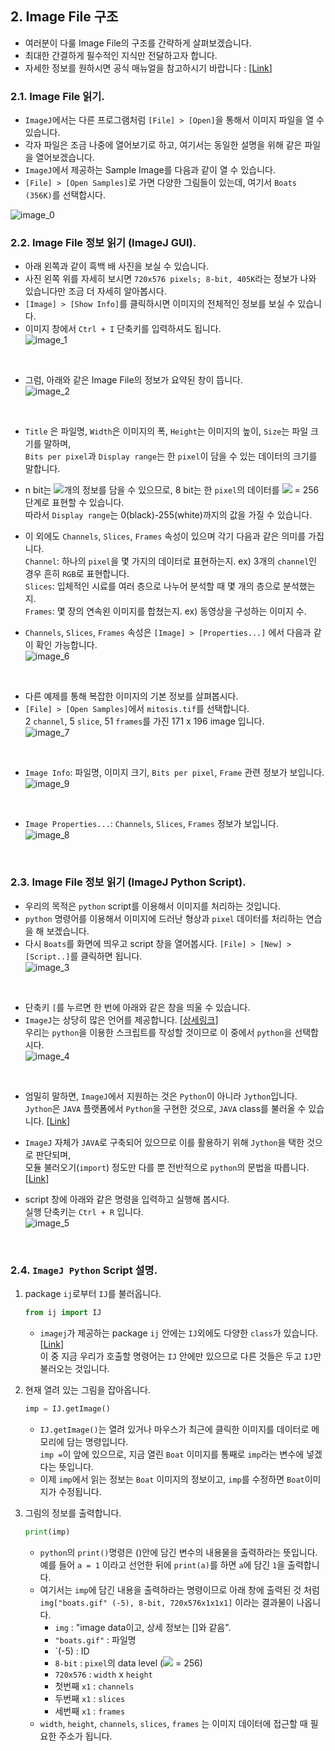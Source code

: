 ## 2. Image File 구조  
* 여러분이 다룰 Image File의 구조를 간략하게 살펴보겠습니다.  
* 최대한 간결하게 필수적인 지식만 전달하고자 합니다.  
* 자세한 정보를 원하시면 공식 매뉴얼을 참고하시기 바랍니다 : [[Link](https://imagej.nih.gov/ij/docs/guide/146-7.html#toc-Section-7)]

### 2.1. Image File 읽기.  
* `ImageJ`에서는 다른 프로그램처럼 `[File] > [Open]`을 통해서 이미지 파일을 열 수 있습니다.  
* 각자 파일은 조금 나중에 열어보기로 하고, 여기서는 동일한 설명을 위해 같은 파일을 열어보겠습니다.  
* `ImageJ`에서 제공하는 Sample Image를 다음과 같이 열 수 있습니다.  
* `[File] > [Open Samples]`로 가면 다양한 그림들이 있는데, 여기서 `Boats (356K)`를 선택합시다.  

![image_0](/imagej_script_python/images/2_image_0.PNG)
<br>  

### 2.2. Image File 정보 읽기 (ImageJ GUI).  
* 아래 왼쪽과 같이 흑백 배 사진을 보실 수 있습니다.  
* 사진 왼쪽 위를 자세히 보시면 `720x576 pixels; 8-bit, 405K`라는 정보가 나와 있습니다만 조금 더 자세히 알아봅시다.  
* `[Image] > [Show Info]`를 클릭하시면 이미지의 전체적인 정보를 보실 수 있습니다.  
* 이미지 창에서 `Ctrl + I` 단축키를 입력하셔도 됩니다.  
![image_1](/imagej_script_python/images/2_image_1.PNG)
<br>  

* 그럼, 아래와 같은 Image File의 정보가 요약된 창이 뜹니다.  
![image_2](/imagej_script_python/images/2_image_2.PNG)
<br>  

* `Title` 은 파일명, `Width`은 이미지의 폭, `Height`는 이미지의 높이, `Size`는 파일 크기를 말하며,  
  `Bits per pixel`과 `Display range`는 한 `pixel`이 담을 수 있는 데이터의 크기를 말합니다.  
* n bit는 <img src="https://latex.codecogs.com/gif.latex?2^n" />개의 정보를 담을 수 있으므로, 8 bit는 한 `pixel`의 데이터를 <img src="https://latex.codecogs.com/gif.latex?2^8" /> = 256 단계로 표현할 수 있습니다.  
  따라서 `Display range`는 0(black)-255(white)까지의 값을 가질 수 있습니다.  

* 이 외에도 `Channels`, `Slices`, `Frames` 속성이 있으며 각기 다음과 같은 의미를 가집니다.  
  `Channel`: 하나의 `pixel`을 몇 가지의 데이터로 표현하는지. ex) 3개의 `channel`인 경우 흔히 `RGB`로 표현합니다.  
  `Slices`: 입체적인 시료를 여러 층으로 나누어 분석할 때 몇 개의 층으로 분석했는지.  
  `Frames`: 몇 장의 연속왼 이미지를 합쳤는지. ex) 동영상을 구성하는 이미지 수.
* `Channels`, `Slices`, `Frames` 속성은 `[Image] > [Properties...]` 에서 다음과 같이 확인 가능합니다.  
![image_6](/imagej_script_python/images/2_image_6.PNG)
<br>  

* 다른 예제를 통해 복잡한 이미지의 기본 정보를 살펴봅시다.  
* `[File] > [Open Samples]`에서 `mitosis.tif`를 선택합니다.  
  2 `channel`, 5 `slice`, 51 `frames`를 가진 171 x 196 image 입니다.  
![image_7](/imagej_script_python/images/2_image_7.PNG)
<br>  

* `Image Info`: 파일명, 이미지 크기, `Bits per pixel`, `Frame` 관련 정보가 보입니다.  
![image_9](/imagej_script_python/images/2_image_9.PNG)
<br>  

* `Image Properties...`: `Channels`, `Slices`, `Frames` 정보가 보입니다.   
![image_8](/imagej_script_python/images/2_image_8.PNG)
<br>  

### 2.3. Image File 정보 읽기 (ImageJ Python Script).  
* 우리의 목적은 `python` script를 이용해서 이미지를 처리하는 것입니다.  
* `python` 명령어를 이용해서 이미지에 드러난 형상과 `pixel` 데이터를 처리하는 연습을 해 보겠습니다.  
* 다시 `Boats`를 화면에 띄우고 script 창을 열어봅시다. `[File] > [New] > [Script..]`를 클릭하면 됩니다.  
![image_3](/imagej_script_python/images/2_image_3.PNG)
<br>  

* 단축키 `[`를 누르면 한 번에 아래와 같은 창을 띄울 수 있습니다.  
* `ImageJ`는 상당히 많은 언어를 제공합니다. [[상세링크](https://imagej.net/Scripting)]  
  우리는 `python`을 이용한 스크립트를 작성할 것이므로 이 중에서 `python`을 선택합시다.  
![image_4](/imagej_script_python/images/2_image_4.PNG)
<br>  


* 엄밀히 말하면, `ImageJ`에서 지원하는 것은 `Python`이 아니라 `Jython`입니다.   
  `Jython`은 `JAVA` 플랫폼에서 `Python`을 구현한 것으로, `JAVA` class를 불러올 수 있습니다. [[Link](https://jythonbook-ko.readthedocs.io/en/latest/LangSyntax.html)]  
* `ImageJ` 자체가 `JAVA`로 구축되어 있으므로 이를 활용하기 위해 `Jython`을 택한 것으로 판단되며,  
  모듈 불러오기(`import`) 정도만 다를 뿐 전반적으로 `python`의 문법을 따릅니다. [[Link](https://imagej.net/Jython_Scripting)]  
  
* script 창에 아래와 같은 명령을 입력하고 실행해 봅시다.  
  실행 단축키는 `Ctrl + R` 입니다.  
![image_5](/imagej_script_python/images/2_image_5.PNG)  
<br>  

### 2.4. `ImageJ Python` Script 설명.  
 
1. package `ij`로부터 `IJ`를 불러옵니다.  
    ```python 
    from ij import IJ
    ```  
    * `imagej`가 제공하는 package `ij` 안에는 `IJ`외에도 다양한 `class`가 있습니다. [[Link](https://javadoc.scijava.org/ImageJ1/ij/package-summary.html)]  
    이 중 지금 우리가 호출할 명령어는 `IJ` 안에만 있으므로 다른 것들은 두고 `IJ`만 불러오는 것입니다.  
  
2. 현재 열려 있는 그림을 잡아옵니다.  
    ```python 
    imp = IJ.getImage()
    ```  
    * `IJ.getImage()`는 열려 있거나 마우스가 최근에 클릭한 이미지를 데이터로 메모리에 담는 명령입니다.  
      `imp =`이 앞에 있으므로, 지금 열린 `Boat` 이미지를 통째로 `imp`라는 변수에 넣겠다는 뜻입니다.  
    * 이제 `imp`에서 읽는 정보는 `Boat` 이미지의 정보이고, `imp`를 수정하면 `Boat`이미지가 수정됩니다.  
    
3. 그림의 정보를 출력합니다.  
    ```python 
    print(imp)
    ```  
    * `python`의 `print()`명령은 ()안에 담긴 변수의 내용물을 출력하라는 뜻입니다.  
      예를 들어 `a = 1` 이라고 선언한 뒤에 `print(a)`를 하면 `a`에 담긴 `1`을 출력합니다.  
    * 여기서는 `imp`에 담긴 내용을 출력하라는 명령이므로 아래 창에 출력된 것 처럼  
      `img["boats.gif" (-5), 8-bit, 720x576x1x1x1]` 이라는 결과물이 나옵니다.  
      * `img` : "image data이고, 상세 정보는 []와 같음".  
      * `"boats.gif"` : 파일명  
      * `(-5) : ID  
      * `8-bit` : `pixel`의 data level (<img src="https://latex.codecogs.com/gif.latex?2^8" /> = 256)  
      * `720x576` : `width` x `height`  
      * 첫번째 `x1` : `channels`    
      * 두번째 `x1` : `slices`  
      * 세번째 `x1` : `frames`        
    * `width`, `height`, `channels`, `slices`, `frames` 는 이미지 데이터에 접근할 때 필요한 주소가 됩니다.  
 
